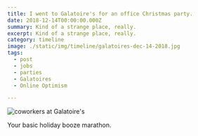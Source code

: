 ```yaml
---
title: I went to Galatoire's for an office Christmas party.
date: 2018-12-14T00:00:00.000Z
summary: Kind of a strange place, really.
excerpt: Kind of a strange place, really.
category: timeline
image: ./static/img/timeline/galatoires-dec-14-2018.jpg
tags:
  - post 
  - jobs
  - parties
  - Galatoires
  - Online Optimism

---
```


![coworkers at Galatoire's](/static/img/timeline/galatoires-dec-14-2018.jpg "coworkers at Galatoire's")

Your basic holiday booze marathon.